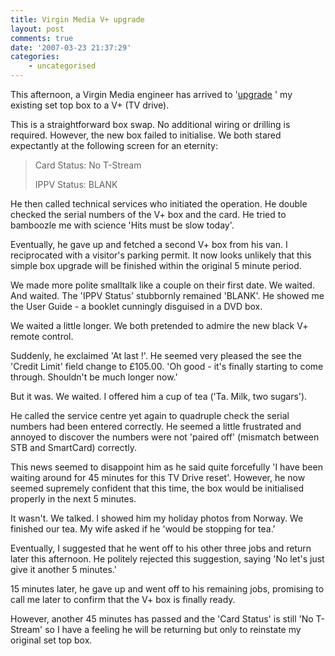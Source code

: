 ```yaml
---
title: Virgin Media V+ upgrade
layout: post
comments: true
date: '2007-03-23 21:37:29'
categories:
    - uncategorised
---
```

This afternoon, a Virgin Media engineer has arrived to
'[upgrade](http://www.nbrightside.com/blog/2007/03/09/free-upgrades-from-virgin-media/)
' my existing set top box to a V+ (TV drive).

This is a straightforward box swap. No additional wiring or drilling is
required. However, the new box failed to initialise. We both stared
expectantly at the following screen for an eternity:

> Card Status: No T-Stream
>
> IPPV Status: BLANK

He then called technical services who initiated the operation. He double
checked the serial numbers of the V+ box and the card. He tried to
bamboozle me with science 'Hits must be slow today'.

Eventually, he gave up and fetched a second V+ box from his van. I
reciprocated with a visitor's parking permit. It now looks unlikely that
this simple box upgrade will be finished within the original 5 minute
period.

We made more polite smalltalk like a couple on their first date. We
waited. And waited. The 'IPPV Status' stubbornly remained 'BLANK'. He
showed me the User Guide - a booklet cunningly disguised in a DVD box.

We waited a little longer. We both pretended to admire the new black V+
remote control.

Suddenly, he exclaimed 'At last !'. He seemed very pleased the see the
'Credit Limit' field change to &pound;105.00. 'Oh good - it's finally starting
to come through. Shouldn't be much longer now.'

But it was. We waited. I offered him a cup of tea ('Ta. Milk, two
sugars').

He called the service centre yet again to quadruple check the serial
numbers had been entered correctly. He seemed a little frustrated and
annoyed to discover the numbers were not 'paired off' (mismatch between
STB and SmartCard) correctly.

This news seemed to disappoint him as he said quite forcefully 'I have
been waiting around for 45 minutes for this TV Drive reset'. However, he
now seemed supremely confident that this time, the box would be
initialised properly in the next 5 minutes.

It wasn't. We talked. I showed him my holiday photos from Norway. We
finished our tea. My wife asked if he 'would be stopping for tea.'

Eventually, I suggested that he went off to his other three jobs and
return later this afternoon. He politely rejected this suggestion,
saying 'No let's just give it another 5 minutes.'

15 minutes later, he gave up and went off to his remaining jobs,
promising to call me later to confirm that the V+ box is finally ready.

However, another 45 minutes has passed and the 'Card Status' is still
'No T-Stream' so I have a feeling he will be returning but only to
reinstate my original set top box.
